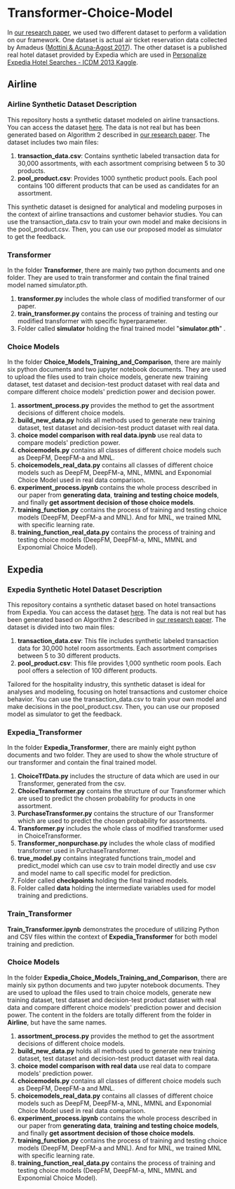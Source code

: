 # Transformer-Choice-Model
In [our research paper](https://papers.ssrn.com/sol3/papers.cfm?abstract_id=4298996), we used two different dataset to perform a validation on our framework. One dataset is actual air ticket reservation data collected by Amadeus \([Mottini & Acuna-Agost 2017](https://dl.acm.org/doi/abs/10.1145/3097983.3098005)\). The other dataset is a published real hotel dataset provided
by Expedia which are used in [Personalize Expedia Hotel Searches -
ICDM 2013 Kaggle](https://www.kaggle.com/competitions/expedia-personalized-sort/overview). 

## Airline
### Airline Synthetic Dataset Description
This repository hosts a synthetic dataset modeled on airline transactions. You can access the dataset [here](https://github.com/zhupig0501/Transformer-Choice-Model/tree/main/Airline). The data is not real but has been generated based on Algorithm 2 described in [our research paper](https://papers.ssrn.com/sol3/papers.cfm?abstract_id=4298996). The dataset includes two main files:
1. **transaction_data.csv**: Contains synthetic labeled transaction data for 30,000 assortments, with each assortment comprising between 5 to 30 products.
2. **pool_product.csv**: Provides 1000 synthetic product pools. Each pool contains 100 different products that can be used as candidates for an assortment.

This synthetic dataset is designed for analytical and modeling purposes in the context of airline transactions and customer behavior studies. You can use the transaction_data.csv to train your own model and make decisions in the pool_product.csv. Then, you can use our proposed model as simulator to get the feedback.

### Transformer
In the folder **Transformer**, there are mainly two python documents and one folder. They are used to train transformer and contain the final trained model named simulator.pth.
1. **transformer.py** includes the whole class of modified transformer of our paper.
2. **train_transformer.py** contains the process of training and testing our modified transformer with specific hyperparameter.
3. Folder called **simulator** holding the final trained model "**simulator.pth**" .
### Choice Models
In the folder **Choice_Models_Training_and_Comparison**, there are mainly six python documents and two jupyter notebook documents. They are used to upload the files used to train choice models, generate new training dataset, test dataset and decision-test product dataset with real data and compare different choice models' prediction power and decision power.
1. **assortment_process.py** provides the method to get the assortment decisions of different choice models.
2. **build_new_data.py** holds all methods used to generate new training dataset, test dataset and decision-test product dataset with real data.
3. **choice model comparison with real data.ipynb** use real data to compare models' prediction power. 
4. **choicemodels.py** contains all classes of different choice models such as DeepFM, DeepFM-a and MNL. 
5. **choicemodels_real_data.py** contains all classes of different choice models such as DeepFM, DeepFM-a, MNL, MMNL and Exponomial Choice Model used in real data comparison.
6. **experiment_process.ipynb** contains the whole process described in our paper from **generating data**, **training and testing choice models**, and finally **get assortment decision of those choice models**.
7. **training_function.py** contains the process of training and testing choice models (DeepFM, DeepFM-a and MNL). And for MNL, we trained MNL with specific learning rate.
8. **training_function_real_data.py** contains the process of training and testing choice models (DeepFM, DeepFM-a, MNL, MMNL and Exponomial Choice Model).


## Expedia
### Expedia Synthetic Hotel Dataset Description
This repository contains a synthetic dataset based on hotel transactions from Expedia.  You can access the dataset [here](https://github.com/zhupig0501/Transformer-Choice-Model/tree/main/Expedia). The data is not real but has been generated based on Algorithm 2 described in [our research paper](https://papers.ssrn.com/sol3/papers.cfm?abstract_id=4298996). The dataset is divided into two main files:
1. **transaction_data.csv**: This file includes synthetic labeled transaction data for 30,000 hotel room assortments. Each assortment comprises between 5 to 30 different products.
2. **pool_product.csv**: This file provides 1,000 synthetic room pools. Each pool offers a selection of 100 different products.

Tailored for the hospitality industry, this synthetic dataset is ideal for analyses and modeling, focusing on hotel transactions and customer choice behavior. You can use the transaction_data.csv to train your own model and make decisions in the pool_product.csv. Then, you can use our proposed model as simulator to get the feedback.
### Expedia_Transformer
In the folder **Expedia_Transformer**, there are mainly eight python documents and two folder. They are used to show the whole structure of our transformer and contain the final trained model.
1. **ChoiceTfData.py** includes the structure of data which are used in our Transformer, generated from the csv.
2. **ChoiceTransformer.py** contains the structure of our Transformer which are used to predict the chosen probability for products in one assortment.
3. **PurchaseTransformer.py** contains the structure of our Transformer which are used to predict the chosen probability for assortments.
4. **Transformer.py** includes the whole class of modified transformer used in ChoiceTransformer.
5. **Transformer_nonpurchase.py** includes the whole class of modified transformer used in PurchaseTransformer.
6. **true_model.py** contains integrated functions train_model and predict_model which can use csv to train model directly and use csv and model name to call specific model for prediction.
7. Folder called **checkpoints** holding the final trained models.
8. Folder called **data** holding the intermediate variables used for model training and predictions.

### Train_Transformer
**Train_Transformer.ipynb** demonstrates the procedure of utilizing Python and CSV files within the context of **Expedia_Transformer** for both model training and prediction.

### Choice Models
In the folder **Expedia_Choice_Models_Training_and_Comparison**, there are mainly six python documents and two jupyter notebook documents. They are used to upload the files used to train choice models, generate new training dataset, test dataset and decision-test product dataset with real data and compare different choice models' prediction power and decision power. The content in the folders are totally different from the folder in **Airline**, but have the same names.
1. **assortment_process.py** provides the method to get the assortment decisions of different choice models.
2. **build_new_data.py** holds all methods used to generate new training dataset, test dataset and decision-test product dataset with real data.
3. **choice model comparison with real data** use real data to compare models' prediction power. 
4. **choicemodels.py** contains all classes of different choice models such as DeepFM, DeepFM-a and MNL. 
5. **choicemodels_real_data.py** contains all classes of different choice models such as DeepFM, DeepFM-a, MNL, MMNL and Exponomial Choice Model used in real data comparison.
6. **experiment_process.ipynb** contains the whole process described in our paper from **generating data**, **training and testing choice models**, and finally **get assortment decision of those choice models**.
7. **training_function.py** contains the process of training and testing choice models (DeepFM, DeepFM-a and MNL). And for MNL, we trained MNL with specific learning rate.
8. **training_function_real_data.py** contains the process of training and testing choice models (DeepFM, DeepFM-a, MNL, MMNL and Exponomial Choice Model).

